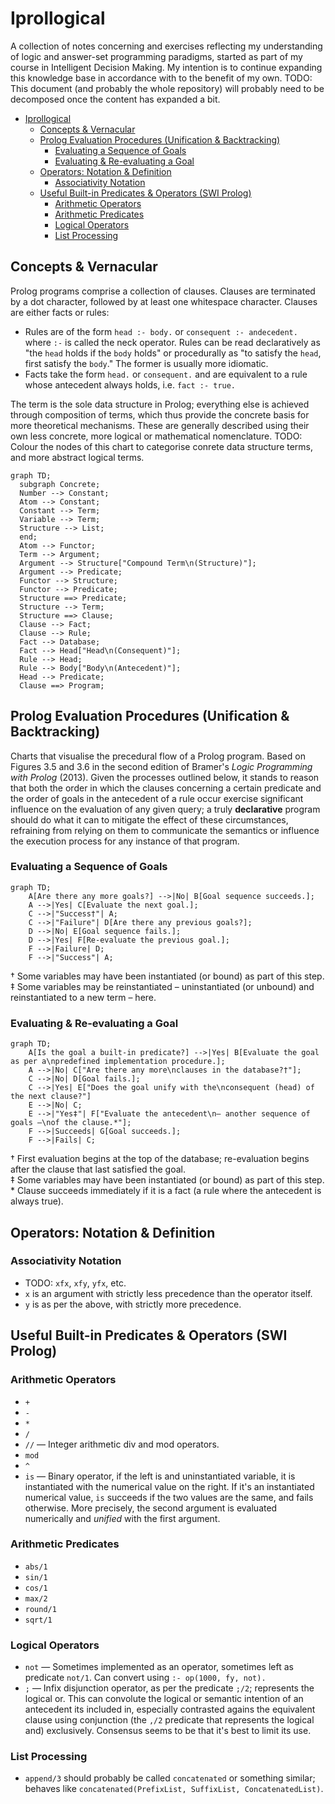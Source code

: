 
# Iprollogical

A collection of notes concerning and exercises reflecting my understanding of logic and answer-set programming paradigms, started as part of my course in Intelligent Decision Making. My intention is to continue expanding this knowledge base in accordance with to the benefit of my own. TODO: This document (and probably the whole repository) will probably need to be decomposed once the content has expanded a bit.

- [Iprollogical](#iprollogical)
  - [Concepts \& Vernacular](#concepts--vernacular)
  - [Prolog Evaluation Procedures (Unification \& Backtracking)](#prolog-evaluation-procedures-unification--backtracking)
    - [Evaluating a Sequence of Goals](#evaluating-a-sequence-of-goals)
    - [Evaluating \& Re-evaluating a Goal](#evaluating--re-evaluating-a-goal)
  - [Operators: Notation \& Definition](#operators-notation--definition)
    - [Associativity Notation](#associativity-notation)
  - [Useful Built-in Predicates \& Operators (SWI Prolog)](#useful-built-in-predicates--operators-swi-prolog)
    - [Arithmetic Operators](#arithmetic-operators)
    - [Arithmetic Predicates](#arithmetic-predicates)
    - [Logical Operators](#logical-operators)
    - [List Processing](#list-processing)

## Concepts & Vernacular

Prolog programs comprise a collection of clauses. Clauses are terminated by a dot character, followed by at least one whitespace character. Clauses are either facts or rules:
- Rules are of the form `head :- body.` or `consequent :- andecedent.` where `:-` is called the neck operator. Rules can be read declaratively as "the `head` holds if the `body` holds" or procedurally as "to satisfy the `head`, first satisfy the `body`." The former is usually more idiomatic.
- Facts take the form `head.` or `consequent.` and are equivalent to a rule whose antecedent always holds, i.e. `fact :- true.`

The term is the sole data structure in Prolog; everything else is achieved through composition of terms, which thus provide the concrete basis for more theoretical mechanisms. These are generally described using their own less concrete, more logical or mathematical nomenclature. TODO: Colour the nodes of this chart to categorise conrete data structure terms, and more abstract logical terms.

```mermaid
graph TD;
  subgraph Concrete;
  Number --> Constant;
  Atom --> Constant;
  Constant --> Term;
  Variable --> Term;
  Structure --> List;
  end;
  Atom --> Functor;
  Term --> Argument;
  Argument --> Structure["Compound Term\n(Structure)"];
  Argument --> Predicate;
  Functor --> Structure;
  Functor --> Predicate;
  Structure ==> Predicate;
  Structure --> Term;
  Structure ==> Clause;
  Clause --> Fact;
  Clause --> Rule;
  Fact --> Database;
  Fact --> Head["Head\n(Consequent)"];
  Rule --> Head;
  Rule --> Body["Body\n(Antecedent)"];
  Head --> Predicate;
  Clause ==> Program;
```

## Prolog Evaluation Procedures (Unification & Backtracking)

Charts that visualise the precedural flow of a Prolog program. Based on Figures 3.5 and 3.6 in the second edition of Bramer's *Logic Programming with Prolog* (2013). Given the processes outlined below, it stands to reason that both the order in which the clauses concerning a certain predicate and the order of goals in the antecedent of a rule occur exercise significant influence on the evaluation of any given query; a truly **declarative** program should do what it can to mitigate the effect of these circumstances, refraining from relying on them to communicate the semantics or influence the execution process for any instance of that program.

### Evaluating a Sequence of Goals

```mermaid
graph TD;
    A[Are there any more goals?] -->|No| B[Goal sequence succeeds.];
    A -->|Yes| C[Evaluate the next goal.];
    C -->|"Success†"| A;
    C -->|"Failure"| D[Are there any previous goals?];
    D -->|No| E[Goal sequence fails.];
    D -->|Yes| F[Re-evaluate the previous goal.];
    F -->|Failure| D;
    F -->|"Success"| A;
```
† Some variables may have been instantiated (or bound) as part of this step.<br>
‡ Some variables may be reinstantiated – uninstantiated (or unbound) and reinstantiated to a new term – here.

### Evaluating & Re-evaluating a Goal

```mermaid
graph TD;
    A[Is the goal a built-in predicate?] -->|Yes| B[Evaluate the goal as per a\npredefined implementation procedure.];
    A -->|No| C["Are there any more\nclauses in the database?†"];
    C -->|No| D[Goal fails.];
    C -->|Yes| E["Does the goal unify with the\nconsequent (head) of the next clause?"]
    E -->|No| C;
    E -->|"Yes‡"| F["Evaluate the antecedent\n– another sequence of goals –\nof the clause.*"];
    F -->|Succeeds| G[Goal succeeds.];
    F -->|Fails| C;
```
† First evaluation begins at the top of the database; re-evaluation begins after the clause that last satisfied the goal.<br>
‡ Some variables may have been instantiated (or bound) as part of this step.<br>
\* Clause succeeds immediately if it is a fact (a rule where the antecedent is always true).

## Operators: Notation & Definition

### Associativity Notation

- TODO: `xfx`, `xfy`, `yfx`, etc.
- `x` is an argument with strictly less precedence than the operator itself.
- `y` is as per the above, with strictly more precedence.

## Useful Built-in Predicates & Operators (SWI Prolog)

### Arithmetic Operators

- `+`
- `-`
- `*`
- `/`
- `//` — Integer arithmetic div and mod operators.
- `mod`
- `^`
- `is` — Binary operator, if the left is and uninstantiated variable, it is instantiated with the numerical value on the right. If it's an instantiated numerical value, `is` succeeds if the two values are the same, and fails otherwise. More precisely, the second argument is evaluated numerically and *unified* with the first argument.

### Arithmetic Predicates

- `abs/1`
- `sin/1`
- `cos/1`
- `max/2`
- `round/1`
- `sqrt/1`

### Logical Operators

- `not` — Sometimes implemented as an operator, sometimes left as predicate `not/1`. Can convert using `:- op(1000, fy, not).`
- `;` — Infix disjunction operator, as per the predicate `;/2`; represents the logical or. This can convolute the logical or semantic intention of an antecedent its included in, especially contrasted agains the equivalent clause using conjunction (the `,/2` predicate that represents the logical and) exclusively. Consensus seems to be that it's best to limit its use.

### List Processing

- `append/3` should probably be called `concatenated` or something similar; behaves like `concatenated(PrefixList, SuffixList, ConcatenatedList)`.